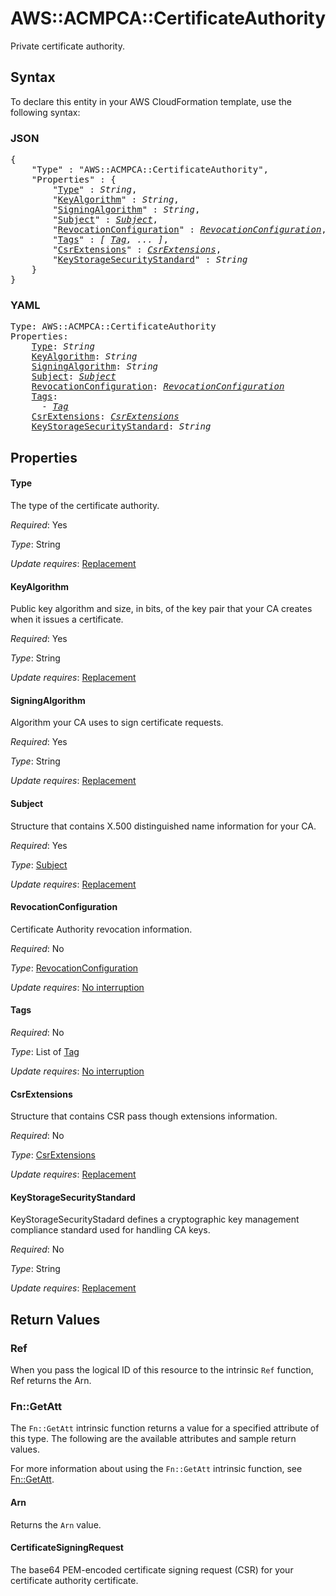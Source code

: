 # AWS::ACMPCA::CertificateAuthority

Private certificate authority.

## Syntax

To declare this entity in your AWS CloudFormation template, use the following syntax:

### JSON

<pre>
{
    "Type" : "AWS::ACMPCA::CertificateAuthority",
    "Properties" : {
        "<a href="#type" title="Type">Type</a>" : <i>String</i>,
        "<a href="#keyalgorithm" title="KeyAlgorithm">KeyAlgorithm</a>" : <i>String</i>,
        "<a href="#signingalgorithm" title="SigningAlgorithm">SigningAlgorithm</a>" : <i>String</i>,
        "<a href="#subject" title="Subject">Subject</a>" : <i><a href="subject.md">Subject</a></i>,
        "<a href="#revocationconfiguration" title="RevocationConfiguration">RevocationConfiguration</a>" : <i><a href="revocationconfiguration.md">RevocationConfiguration</a></i>,
        "<a href="#tags" title="Tags">Tags</a>" : <i>[ <a href="tag.md">Tag</a>, ... ]</i>,
        "<a href="#csrextensions" title="CsrExtensions">CsrExtensions</a>" : <i><a href="csrextensions.md">CsrExtensions</a></i>,
        "<a href="#keystoragesecuritystandard" title="KeyStorageSecurityStandard">KeyStorageSecurityStandard</a>" : <i>String</i>
    }
}
</pre>

### YAML

<pre>
Type: AWS::ACMPCA::CertificateAuthority
Properties:
    <a href="#type" title="Type">Type</a>: <i>String</i>
    <a href="#keyalgorithm" title="KeyAlgorithm">KeyAlgorithm</a>: <i>String</i>
    <a href="#signingalgorithm" title="SigningAlgorithm">SigningAlgorithm</a>: <i>String</i>
    <a href="#subject" title="Subject">Subject</a>: <i><a href="subject.md">Subject</a></i>
    <a href="#revocationconfiguration" title="RevocationConfiguration">RevocationConfiguration</a>: <i><a href="revocationconfiguration.md">RevocationConfiguration</a></i>
    <a href="#tags" title="Tags">Tags</a>: <i>
      - <a href="tag.md">Tag</a></i>
    <a href="#csrextensions" title="CsrExtensions">CsrExtensions</a>: <i><a href="csrextensions.md">CsrExtensions</a></i>
    <a href="#keystoragesecuritystandard" title="KeyStorageSecurityStandard">KeyStorageSecurityStandard</a>: <i>String</i>
</pre>

## Properties

#### Type

The type of the certificate authority.

_Required_: Yes

_Type_: String

_Update requires_: [Replacement](https://docs.aws.amazon.com/AWSCloudFormation/latest/UserGuide/using-cfn-updating-stacks-update-behaviors.html#update-replacement)

#### KeyAlgorithm

Public key algorithm and size, in bits, of the key pair that your CA creates when it issues a certificate.

_Required_: Yes

_Type_: String

_Update requires_: [Replacement](https://docs.aws.amazon.com/AWSCloudFormation/latest/UserGuide/using-cfn-updating-stacks-update-behaviors.html#update-replacement)

#### SigningAlgorithm

Algorithm your CA uses to sign certificate requests.

_Required_: Yes

_Type_: String

_Update requires_: [Replacement](https://docs.aws.amazon.com/AWSCloudFormation/latest/UserGuide/using-cfn-updating-stacks-update-behaviors.html#update-replacement)

#### Subject

Structure that contains X.500 distinguished name information for your CA.

_Required_: Yes

_Type_: <a href="subject.md">Subject</a>

_Update requires_: [Replacement](https://docs.aws.amazon.com/AWSCloudFormation/latest/UserGuide/using-cfn-updating-stacks-update-behaviors.html#update-replacement)

#### RevocationConfiguration

Certificate Authority revocation information.

_Required_: No

_Type_: <a href="revocationconfiguration.md">RevocationConfiguration</a>

_Update requires_: [No interruption](https://docs.aws.amazon.com/AWSCloudFormation/latest/UserGuide/using-cfn-updating-stacks-update-behaviors.html#update-no-interrupt)

#### Tags

_Required_: No

_Type_: List of <a href="tag.md">Tag</a>

_Update requires_: [No interruption](https://docs.aws.amazon.com/AWSCloudFormation/latest/UserGuide/using-cfn-updating-stacks-update-behaviors.html#update-no-interrupt)

#### CsrExtensions

Structure that contains CSR pass though extensions information.

_Required_: No

_Type_: <a href="csrextensions.md">CsrExtensions</a>

_Update requires_: [Replacement](https://docs.aws.amazon.com/AWSCloudFormation/latest/UserGuide/using-cfn-updating-stacks-update-behaviors.html#update-replacement)

#### KeyStorageSecurityStandard

KeyStorageSecurityStadard defines a cryptographic key management compliance standard used for handling CA keys.

_Required_: No

_Type_: String

_Update requires_: [Replacement](https://docs.aws.amazon.com/AWSCloudFormation/latest/UserGuide/using-cfn-updating-stacks-update-behaviors.html#update-replacement)

## Return Values

### Ref

When you pass the logical ID of this resource to the intrinsic `Ref` function, Ref returns the Arn.

### Fn::GetAtt

The `Fn::GetAtt` intrinsic function returns a value for a specified attribute of this type. The following are the available attributes and sample return values.

For more information about using the `Fn::GetAtt` intrinsic function, see [Fn::GetAtt](https://docs.aws.amazon.com/AWSCloudFormation/latest/UserGuide/intrinsic-function-reference-getatt.html).

#### Arn

Returns the <code>Arn</code> value.

#### CertificateSigningRequest

The base64 PEM-encoded certificate signing request (CSR) for your certificate authority certificate.

